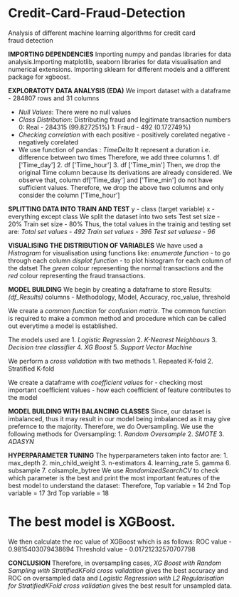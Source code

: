 # Credit-Card-Fraud-Detection
Analysis of different machine learning algorithms for credit card fraud detection

**IMPORTING DEPENDENCIES**
Importing numpy and pandas libraries for data analysis.Importing matplotlib, seaborn libraries for data visualisation and numerical extensions.
Importing sklearn for different models and a different package for xgboost.

**EXPLORATOTY DATA ANALYSIS (EDA)**
We import dataset with a dataframe - 284807 rows and 31 columns
- _Null Values_: There were no null values 
- _Class Distribution_: Distributing fraud and legitimate transaction numbers
             0: Real - 284315  (99.827251%)
             1: Fraud - 492    (0.172749%)
- _Checking correlation_ with each 
             positive - positively corelated
             negative - negatively corelated
- We use function of pandas : _TimeDelta_
             It represent a duration i.e. difference between two times 
             Therefore, we add three columns 
                       1. df ['Time_day']
                       2. df ['Time_hour']
                       3. df ['Time_min']
              Then, we drop the original Time column because its derivations are already considered.
              We observe that, column df['Time_day'] and ['Time_min'] do not have sufficient values.
              Therefore, we drop the above two columns and only consider the column ['Time_hour']
       
**SPLITTING DATA INTO TRAIN AND TEST**
y - class (target variable)
x - everything except class
We split the dataset into two sets
             Test set size - 20%
             Train set size - 80%
Thus, the total values in the trainig and testing set are:
             _Total set values - 492_
             _Train set values - 396_
             _Test set valuese - 96_

**VISUALISING THE DISTRIBUTION OF VARIABLES**
We have used a _Histrogram_ for visualisation using functions like:
             _enumerate function_ - to go through each column
             _displot function_ - to plot histogram for each column of the datset
The _green_ colour representing the normal transactions and
the _red_ colour representing the fraud transactions.

**MODEL BUILDING**
We begin by creating a dataframe to store Results: 
             _(df_Results)_
             columns - Methodology, Model, Accuracy, roc_value, threshold

We create a _common function_ for _confusion matrix_.
The common function is required to make a common method and procedure which can be called out everytime a model is established.

The models used are
             1. _Logistic Regression_
             2. _K-Nearest Neighbours_
             3. _Decision tree classifier_
             4. _XG Boost_
             5. _Support Vector Machine_
             
We perform a _cross validation_ with two methods
             1. Repeated K-fold
             2. Stratified K-fold

We create a dataframe with _coefficient values_ for 
             - checking most important coefficient values
             - how each coefficient of feature contributes to the model

**MODEL BUILDING WITH BALANCING CLASSES**
Since, our dataset is imbalanced, thus it may result in our model being imbalanced as it may give prefernce to the majority.
Therefore, we do Oversampling.
We use the following methods for Oversampling:
             1. _Random Oversample_
             2. _SMOTE_
             3. _ADASYN_
      
**HYPERPARAMETER TUNING**
The hyperparameters taken into factor are:
             1. max_depth
             2. min_child_weight
             3. n-estimators
             4. learning_rate
             5. gamma
             6. subsample
             7. colsample_bytree
 We use _RandomizedSearchCV_ to check which parameter is the best and print the most important features of the best model to understand the dataset:
 Therefore,  Top variable = 14
             2nd Top variable = 17
             3rd Top variable = 18
 # The best model is XGBoost.
 We then calculate the roc value of XGBoost which is as follows: 
             ROC value - 0.9815403079438694
             Threshold value - 0.01721232570707798
             
 **CONCLUSION**
 Therefore, in oversampling cases, _XG Boost with Random Sampling with StratifiedKFold cross validation_ gives the best accuracy and ROC on oversampled data
 and _Logistic Regression with L2 Regularisation for StratifiedKFold cross validation_ gives the best result for unsampled data.


 
 
  






           
             
